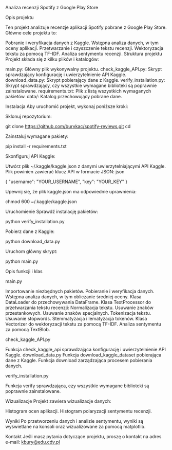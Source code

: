 Analiza recenzji Spotify z Google Play Store

Opis projektu

Ten projekt analizuje recenzje aplikacji Spotify pobrane z Google Play Store. Główne cele projektu to:

Pobranie i weryfikacja danych z Kaggle.
Wstępna analiza danych, w tym oceny aplikacji.
Przetwarzanie i czyszczenie tekstu recenzji.
Wektoryzacja tekstu za pomocą TF-IDF.
Analiza sentymentu recenzji.
Struktura projektu
Projekt składa się z kilku plików i katalogów:

main.py: Główny plik wykonywalny projektu.
check_kaggle_API.py: Skrypt sprawdzający konfigurację i uwierzytelnienie API Kaggle.
download_data.py: Skrypt pobierający dane z Kaggle.
verify_installation.py: Skrypt sprawdzający, czy wszystkie wymagane biblioteki są poprawnie zainstalowane.
requirements.txt: Plik z listą wszystkich wymaganych pakietów.
data/: Katalog przechowujący pobrane dane.


Instalacja
Aby uruchomić projekt, wykonaj poniższe kroki:

Sklonuj repozytorium:

git clone <https://github.com/burykac/spotify-reviews.git>
cd <spotify-reviews>


Zainstaluj wymagane pakiety:

pip install -r requirements.txt


Skonfiguruj API Kaggle:

Utwórz plik ~/.kaggle/kaggle.json z danymi uwierzytelniającymi API Kaggle. Plik powinien zawierać klucz API w formacie JSON:
json

{
  "username": "YOUR_USERNAME",
  "key": "YOUR_KEY"
}

Upewnij się, że plik kaggle.json ma odpowiednie uprawnienia:

chmod 600 ~/.kaggle/kaggle.json

Uruchomienie
Sprawdź instalację pakietów:

python verify_installation.py

Pobierz dane z Kaggle:

python download_data.py

Uruchom główny skrypt:

python main.py

Opis funkcji i klas

main.py

Importowanie niezbędnych pakietów.
Pobieranie i weryfikacja danych.
Wstępna analiza danych, w tym obliczanie średniej oceny.
Klasa DataLoader do przechowywania DataFrame.
Klasa TextProcessor do przetwarzania tekstu recenzji:
Normalizacja tekstu.
Usuwanie znaków przestankowych.
Usuwanie znaków specjalnych.
Tokenizacja tekstu.
Usuwanie stopwords.
Stemmatyzacja i lematyzacja tokenów.
Klasa Vectorizer do wektoryzacji tekstu za pomocą TF-IDF.
Analiza sentymentu za pomocą TextBlob.

check_kaggle_API.py

Funkcja check_kaggle_api sprawdzająca konfigurację i uwierzytelnienie API Kaggle.
download_data.py
Funkcja download_kaggle_dataset pobierająca dane z Kaggle.
Funkcja download zarządzająca procesem pobierania danych.

verify_installation.py

Funkcja verify sprawdzająca, czy wszystkie wymagane biblioteki są poprawnie zainstalowane.

Wizualizacje
Projekt zawiera wizualizacje danych:

Histogram ocen aplikacji.
Histogram polaryzacji sentymentu recenzji.

Wyniki
Po przetworzeniu danych i analizie sentymentu, wyniki są wyświetlane na konsoli oraz wizualizowane za pomocą matplotlib.

Kontakt
Jeśli masz pytania dotyczące projektu, proszę o kontakt na adres e-mail: kbury@edu.cdv.pl
